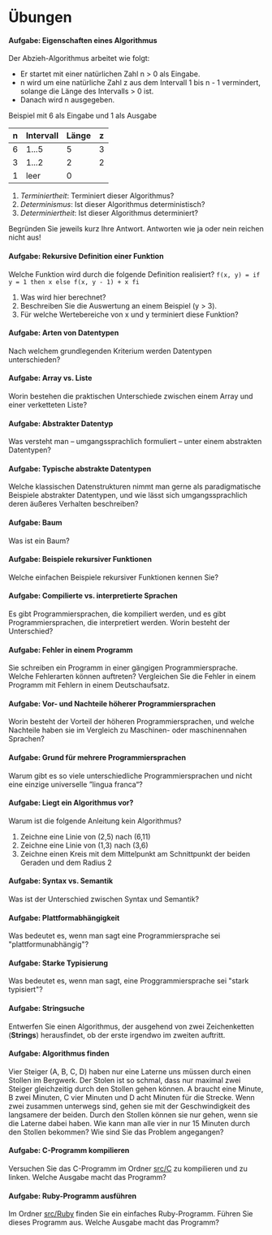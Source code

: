 # Übungen

#### Aufgabe: Eigenschaften eines Algorithmus
Der Abzieh-Algorithmus arbeitet wie folgt:

  * Er startet mit einer natürlichen Zahl n > 0 als Eingabe.
  * n wird um eine natürliche Zahl z aus dem Intervall 1 bis n - 1 vermindert, solange die Länge des Intervalls > 0 ist.
  * Danach wird n ausgegeben.

Beispiel mit 6 als Eingabe und 1 als Ausgabe

| n | Intervall | Länge | z |
|---|-----------|-------|---|
| 6 | 1...5     |    5  | 3 |
| 3 | 1...2     |    2  | 2 |
| 1 | leer      |    0  |   |


  1. _Terminiertheit_: Terminiert dieser Algorithmus?
  2. _Determinismus_: Ist dieser Algorithmus deterministisch?
  3. _Determiniertheit_: Ist dieser Algorithmus determiniert?

Begründen Sie jeweils kurz Ihre Antwort. Antworten wie ja oder nein reichen nicht aus!


#### Aufgabe: Rekursive Definition einer Funktion
Welche Funktion wird durch die folgende Definition realisiert?
`f(x, y) = if y = 1 then x else f(x, y - 1) + x fi`

  1. Was wird hier berechnet?
  2. Beschreiben Sie die Auswertung an einem Beispiel (y > 3).
  3. Für welche Wertebereiche von x und y terminiert diese Funktion?


#### Aufgabe: Arten von Datentypen
Nach welchem grundlegenden Kriterium werden Datentypen unterschieden?


#### Aufgabe: Array vs. Liste
Worin bestehen die praktischen Unterschiede zwischen einem Array und einer verketteten Liste?


#### Aufgabe: Abstrakter Datentyp
Was versteht man – umgangssprachlich formuliert – unter einem abstrakten Datentypen?


#### Aufgabe: Typische abstrakte Datentypen
Welche klassischen Datenstrukturen nimmt man gerne als paradigmatische Beispiele abstrakter Datentypen, und wie lässt sich umgangssprachlich deren äußeres Verhalten beschreiben?


#### Aufgabe: Baum
Was ist ein Baum?


#### Aufgabe: Beispiele rekursiver Funktionen
Welche einfachen Beispiele rekursiver Funktionen kennen Sie?


#### Aufgabe: Compilierte vs. interpretierte Sprachen
Es gibt Programmiersprachen, die kompiliert werden, und es gibt Programmiersprachen, die interpretiert werden. Worin besteht der Unterschied?


#### Aufgabe: Fehler in einem Programm
Sie schreiben ein Programm in einer gängigen Programmiersprache. Welche Fehlerarten können auftreten? Vergleichen Sie die Fehler in einem Programm mit Fehlern in einem Deutschaufsatz.


#### Aufgabe: Vor- und Nachteile höherer Programmiersprachen
Worin besteht der Vorteil der höheren Programmiersprachen, und welche Nachteile haben sie im Vergleich zu Maschinen- oder maschinennahen Sprachen?


#### Aufgabe: Grund für mehrere Programmiersprachen
Warum gibt es so viele unterschiedliche Programmiersprachen und nicht eine einzige universelle ”lingua franca“?


#### Aufgabe: Liegt ein Algorithmus vor?
Warum ist die folgende Anleitung kein Algorithmus?

  1. Zeichne eine Linie von (2,5) nach (6,11)
  2. Zeichne eine Linie von (1,3) nach (3,6)
  3. Zeichne einen Kreis mit dem Mittelpunkt am Schnittpunkt der beiden Geraden und dem Radius 2


#### Aufgabe: Syntax vs. Semantik
Was ist der Unterschied zwischen Syntax und Semantik?


#### Aufgabe: Plattformabhängigkeit
Was bedeutet es, wenn man sagt eine Programmiersprache sei "plattformunabhängig"?


#### Aufgabe: Starke Typisierung
Was bedeutet es, wenn man sagt, eine Proggrammiersprache sei "stark typisiert"?


#### Aufgabe: Stringsuche
Entwerfen Sie einen Algorithmus, der ausgehend von zwei Zeichenketten (__Strings__) herausfindet, ob der erste irgendwo im zweiten auftritt.


#### Aufgabe: Algorithmus finden
Vier Steiger (A, B, C, D) haben nur eine Laterne uns müssen durch einen Stollen im Bergwerk. Der Stolen ist so schmal, dass nur maximal zwei Steiger gleichzeitig durch den Stollen gehen können. A braucht eine Minute, B zwei Minuten, C vier Minuten und D acht Minuten für die Strecke. Wenn zwei zusammen unterwegs sind, gehen sie mit der Geschwindigkeit des langsamere der beiden. Durch den Stollen können sie nur gehen, wenn sie die Laterne dabei haben. Wie kann man alle vier in nur 15 Minuten durch den Stollen bekommen? Wie sind Sie das Problem angegangen?


#### Aufgabe: C-Programm kompilieren
Versuchen Sie das C-Programm im Ordner [src/C](src/C) zu kompilieren und zu linken. Welche Ausgabe macht das Programm?


#### Aufgabe: Ruby-Programm ausführen
Im Ordner [src/Ruby](src/Ruby) finden Sie ein einfaches Ruby-Programm. Führen Sie dieses Programm aus. Welche Ausgabe macht das Programm?
